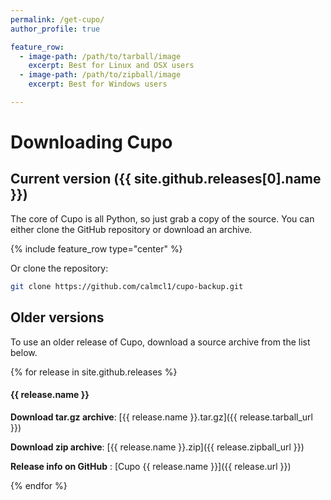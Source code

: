 ```yaml
---
permalink: /get-cupo/
author_profile: true

feature_row:
  - image-path: /path/to/tarball/image
    excerpt: Best for Linux and OSX users
  - image-path: /path/to/zipball/image
    excerpt: Best for Windows users

---
```


# Downloading Cupo

## Current version ({{ site.github.releases[0].name }})

The core of Cupo is all Python, so just grab a copy of the source. You can either clone the GitHub repository or download an archive.

{% include feature_row type="center" %}

Or clone the repository:
```bash
git clone https://github.com/calmcl1/cupo-backup.git
```

## Older versions

To use an older release of Cupo, download a source archive from the list below.

{% for release in site.github.releases %}

#### {{ release.name }}

**Download tar.gz archive**: [{{ release.name }}.tar.gz]({{ release.tarball_url }})

**Download zip archive**: [{{ release.name }}.zip]({{ release.zipball_url }})

**Release info on GitHub** : [Cupo {{ release.name }}]({{ release.url }})

{% endfor %}
